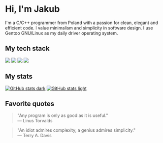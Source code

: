 # Hi, I'm Jakub
I'm a C/C++ programmer from Poland with a passion for clean, elegant and efficient code. I value minimalism and simplicity in software design. I use Gentoo GNU/Linux as my daily driver operating system.

## My tech stack
<div display="flex">
  <img src="https://img.shields.io/badge/C-00599C.svg?style=for-the-badge&logo=c&logoColor=white"/>
  <img src="https://img.shields.io/badge/C++-%2300599C.svg?style=for-the-badge&logo=c%2B%2B&logoColor=white"/>
  <img src="https://img.shields.io/badge/Vim-%2311AB00.svg?style=for-the-badge&logo=vim&logoColor=white"/>
  <img src="https://img.shields.io/badge/Linux-FCC624?style=for-the-badge&logo=linux&logoColor=black"/>
</div>

## My stats
[![GitHub stats dark](https://github-readme-stats.vercel.app/api?username=jakub-swiniarski&show_icons=true&theme=dark#gh-dark-mode-only)](https://github.com/anuraghazra/github-readme-stats#gh-dark-mode-only)
[![GitHub stats light](https://github-readme-stats.vercel.app/api?username=jakub-swiniarski&show_icons=true&theme=default#gh-light-mode-only)](https://github.com/anuraghazra/github-readme-stats#gh-light-mode-only)

## Favorite quotes
> "Any program is only as good as it is useful." <br/>
> — Linus Torvalds

> "An idiot admires complexity, a genius admires simplicity." <br/>
> — Terry A. Davis

